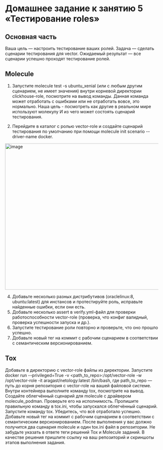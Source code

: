 # Домашнее задание к занятию 5 «Тестирование roles»


## Основная часть

Ваша цель — настроить тестирование ваших ролей.
Задача — сделать сценарии тестирования для vector.
Ожидаемый результат — все сценарии успешно проходят тестирование ролей.

## Molecule
1. Запустите molecule test -s ubuntu_xenial (или с любым другим сценарием, не имеет значения) внутри корневой директории clickhouse-role, посмотрите на вывод команды. Данная команда может отработать с ошибками или не отработать вовсе, это нормально. Наша цель - посмотреть как другие в реальном мире используют молекулу И из чего может состоять сценарий тестирования.

   

2. Перейдите в каталог с ролью vector-role и создайте сценарий тестирования по умолчанию при помощи molecule init scenario --driver-name docker.
   

<img width="887" height="481" alt="image" src="https://github.com/user-attachments/assets/a9c54d18-41aa-453d-b1a6-69f9f02de62d" />


   
4. Добавьте несколько разных дистрибутивов (oraclelinux:8, ubuntu:latest) для инстансов и протестируйте роль, исправьте найденные ошибки, если они есть.
5. Добавьте несколько assert в verify.yml-файл для проверки работоспособности vector-role (проверка, что конфиг валидный, проверка успешности запуска и др.).
6. Запустите тестирование роли повторно и проверьте, что оно прошло успешно.
7. Добавьте новый тег на коммит с рабочим сценарием в соответствии с семантическим версионированием.

## Tox
Добавьте в директорию с vector-role файлы из директории.
Запустите docker run --privileged=True -v <path_to_repo>:/opt/vector-role -w /opt/vector-role -it aragast/netology:latest /bin/bash, где path_to_repo — путь до корня репозитория с vector-role на вашей файловой системе.
Внутри контейнера выполните команду tox, посмотрите на вывод.
Создайте облегчённый сценарий для molecule с драйвером molecule_podman. Проверьте его на исполнимость.
Пропишите правильную команду в tox.ini, чтобы запускался облегчённый сценарий.
Запустите команду tox. Убедитесь, что всё отработало успешно.
Добавьте новый тег на коммит с рабочим сценарием в соответствии с семантическим версионированием.
После выполнения у вас должно получится два сценария molecule и один tox.ini файл в репозитории. Не забудьте указать в ответе теги решений Tox и Molecule заданий. В качестве решения пришлите ссылку на ваш репозиторий и скриншоты этапов выполнения задания.

